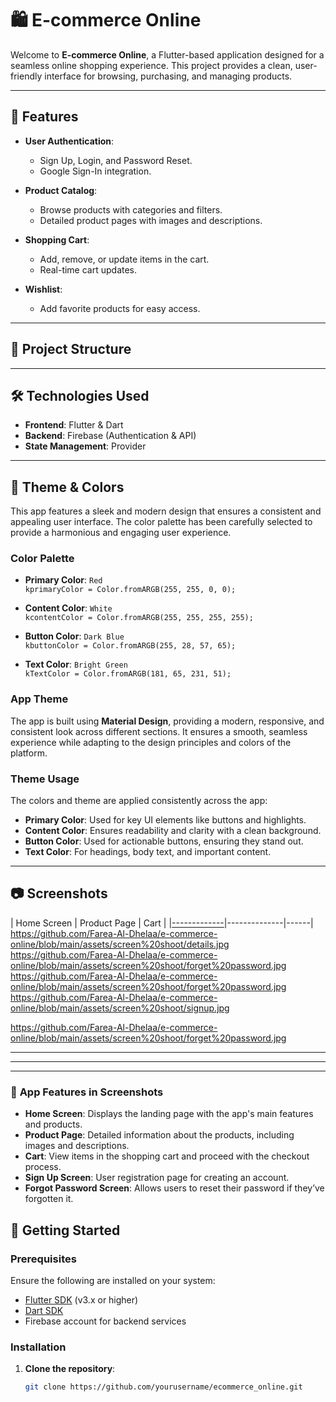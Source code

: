 # 🛍️ **E-commerce Online**

Welcome to **E-commerce Online**, a Flutter-based application designed for a seamless online shopping experience. This project provides a clean, user-friendly interface for browsing, purchasing, and managing products.

---

## 🎯 **Features**

- **User Authentication**:
  - Sign Up, Login, and Password Reset.
  - Google Sign-In integration.

- **Product Catalog**:
  - Browse products with categories and filters.
  - Detailed product pages with images and descriptions.

- **Shopping Cart**:
  - Add, remove, or update items in the cart.
  - Real-time cart updates.

- **Wishlist**:
  - Add favorite products for easy access.

---

## 📂 **Project Structure**

---

## 🛠️ **Technologies Used**

- **Frontend**: Flutter & Dart
- **Backend**: Firebase (Authentication & API)
- **State Management**: Provider 

---

## 🎨 **Theme & Colors**

This app features a sleek and modern design that ensures a consistent and appealing user interface. The color palette has been carefully selected to provide a harmonious and engaging user experience.

### **Color Palette**
- **Primary Color**: `Red`  
  `kprimaryColor = Color.fromARGB(255, 255, 0, 0);`
  
- **Content Color**: `White`  
  `kcontentColor = Color.fromARGB(255, 255, 255, 255);`

- **Button Color**: `Dark Blue`  
  `kbuttonColor = Color.fromARGB(255, 28, 57, 65);`

- **Text Color**: `Bright Green`  
  `kTextColor = Color.fromARGB(181, 65, 231, 51);`

### **App Theme**
The app is built using **Material Design**, providing a modern, responsive, and consistent look across different sections. It ensures a smooth, seamless experience while adapting to the design principles and colors of the platform.

### **Theme Usage**
The colors and theme are applied consistently across the app:
- **Primary Color**: Used for key UI elements like buttons and highlights.
- **Content Color**: Ensures readability and clarity with a clean background.
- **Button Color**: Used for actionable buttons, ensuring they stand out.
- **Text Color**: For headings, body text, and important content.
---

## 📷 **Screenshots**

| Home Screen | Product Page | Cart |
|[-------------](https://github.com/Farea-Al-Dhelaa/e-commerce-online/blob/main/assets/screen%20shoot/splash.jpg)|--------------|------|
https://github.com/Farea-Al-Dhelaa/e-commerce-online/blob/main/assets/screen%20shoot/details.jpg
https://github.com/Farea-Al-Dhelaa/e-commerce-online/blob/main/assets/screen%20shoot/forget%20password.jpg
https://github.com/Farea-Al-Dhelaa/e-commerce-online/blob/main/assets/screen%20shoot/forget%20password.jpg
https://github.com/Farea-Al-Dhelaa/e-commerce-online/blob/main/assets/screen%20shoot/signup.jpg

https://github.com/Farea-Al-Dhelaa/e-commerce-online/blob/main/assets/screen%20shoot/forget%20password.jpg

---

---

---

### 📱 **App Features in Screenshots**

- **Home Screen**: Displays the landing page with the app's main features and products.
- **Product Page**: Detailed information about the products, including images and descriptions.
- **Cart**: View items in the shopping cart and proceed with the checkout process.
- **Sign Up Screen**: User registration page for creating an account.
- **Forgot Password Screen**: Allows users to reset their password if they’ve forgotten it.



## 🚀 **Getting Started**

### Prerequisites

Ensure the following are installed on your system:
- [Flutter SDK](https://dart.dev/get-dart/archive) (v3.x or higher)
- [Dart SDK](https://dart.dev/get-dart/archive)
- Firebase account for backend services

### Installation

1. **Clone the repository**:
   ```bash
   git clone https://github.com/yourusername/ecommerce_online.git

